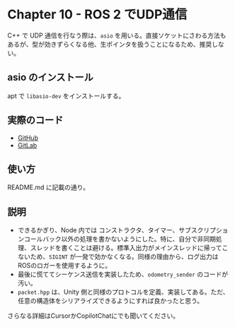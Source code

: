 # Chapter 10 - ROS 2 でUDP通信

C++ で UDP 通信を行なう際は、`asio` を用いる。直接ソケットにさわる方法もあるが、型が効きずらくなる他、生ポインタを扱うことになるため、推奨しない。

## asio のインストール

apt で `libasio-dev` をインストールする。


## 実際のコード

- [GitHub](https://github.com/TUAT-RUR/ros2_joycon)
- [GitLab](https://rur.mech.tuat.ac.jp/internal/gitlab/RUR_Library/ros2/joycon)

## 使い方

README.md に記載の通り。

## 説明

- できるかぎり、Node 内では コンストラクタ、タイマー、サブスクリプションコールバック以外の処理を書かないようにした。特に、自分で非同期処理、スレッドを書くことは避ける。標準入出力がメインスレッドに帰ってこないため、`SIGINT` が一発で効かなくなる。同様の理由から、ログ出力はROSのロガーを使用するように。
- 最後に慌ててシーケンス送信を実装したため、`odometry_sender` のコードが汚い。
- `packet.hpp` は、Unity 側と同様のプロトコルを定義、実装してある。ただ、任意の構造体をシリアライズできるようにすれば良かったと思う。

さらなる詳細はCursorかCopilotChatにでも聞いてください。
